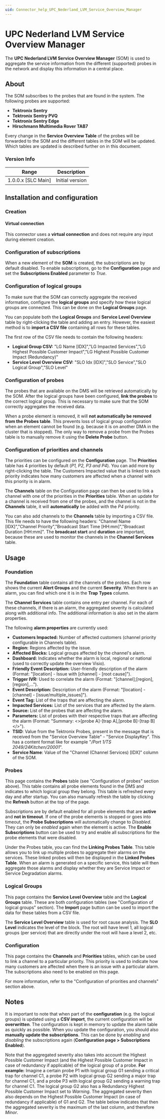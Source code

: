 ```yaml
---
uid: Connector_help_UPC_Nederland_LVM_Service_Overview_Manager
---
```


# UPC Nederland LVM Service Overview Manager

The **UPC Nederland LVM Service Overview Manager** (SOM) is used to aggregate the service information from the different (supported) probes in the network and display this information in a central place.

## About

The SOM subscribes to the probes that are found in the system. The following probes are supported:

- **Tektronix Sentry**
- **Tektronix Sentry PVQ**
- **Tektronix Sentry Edge**
- **Hirschmann Multimedia Rover TAB7**

Every change in the **Service Overview Table** of the probes will be forwarded to the SOM and the different tables in the SOM will be updated. Which tables are updated is described further on in this document.

### Version Info

| **Range**     | **Description** |
|----------------------|-----------------|
| 1.0.0.x \[SLC Main\] | Initial version |

## Installation and configuration

### Creation

#### Virtual connection

This connector uses a **virtual connection** and does not require any input during element creation.

### Configuration of subscriptions

When a new element of the **SOM** is created, the subscriptions are by default disabled. To enable subscriptions, go to the **Configuration** page and set the **Subscriptions Enabled** parameter to *True*.

### Configuration of logical groups

To make sure that the SOM can correctly aggregate the received information, configure the **logical groups** and specify how these logical groups are connected. This can be done on the **Logical Groups** page.

You can populate both the **Logical Groups** and **Service Level Overview** table by right-clicking the table and adding an entry. However, the easiest method is to **import a CSV file** containing all rows for these tables.

The first row of the CSV file needs to contain the following headers:

- **Logical Group CSV:** "LG Name \[IDX\]","LG Impacted Services","LG Highest Possible Customer Impact","LG Highest Possible Customer Impact (Redundancy)"
- **Service Level Overview CSV:** "SLO Idx \[IDX\]","SLO Service","SLO Logical Group","SLO Level"

### Configuration of probes

The probes that are available on the DMS will be retrieved automatically by the SOM. After the logical groups have been configured, **link the probes** to the correct logical group. This is necessary to make sure that the SOM correctly aggregates the received data.

When a probe element is removed, it will **not automatically be removed from the Probes table**. This prevents loss of logical group configuration when an element cannot be found (e.g. because it is on another DMA in the cluster that is stopped). The only way to remove a probe from the Probes table is to manually remove it using the **Delete Probe** button.

### Configuration of priorities and channels

The priorities can be configured on the **Configuration** page. The **Priorities** table has 4 priorities by default (*P1, P2, P3 and P4*). You can add more by right-clicking the table. The Customers Impacted value that is linked to each priority indicates how many customers are affected when a channel with this priority is in alarm.

The **Channels** table on the Configuration page can then be used to link a channel with one of the priorities in the **Priorities** table. When an update for a channel is received from one of the probes, and the channel is not in the **Channels** table, it will **automatically** be added with the *P4* priority.

You can also add channels to the **Channels** table by importing a CSV file. This file needs to have the following headers: "Channel Name \[IDX\]","Channel Priority","Broadcast Start Time \[HH:mm\]","Broadcast Duration \[HH:mm\]". The **broadcast start** and **duration** are important, because these are used to monitor the channels in the **Channel Services** table.

## Usage

### Foundation

The **Foundation** table contains all the channels of the probes. Each row shows the current **Alert Groups** and the current **Severity**. When there is an alarm, you can find which one it is in the **Trap** **Types** column.

The **Channel Services** table contains one entry per channel. For each of these channels, if there is an alarm, the aggregated severity is calculated along with additional info. The additional information is also set in the alarm properties.

The following **alarm properties** are currently used:

- **Customers Impacted:** Number of affected customers (channel priority configurable in Channels table).
- **Region:** Regions affected by the issue.
- **Affected Blocks:** Logical groups affected by the channel's alarm.
- **Dashboard:** Indicates whether the alarm is local, regional or national (used to correctly update the overview Visio).
- **Friendly Event Description:** User-friendly description of the alarm (Format: "\[location\] - Issue with \[channel\] - \[root cause\]").
- **Trigger IVR:** Used to correlate the alarm (Format: "\[channel\];\[region\],\[region\],...").
- **Event Description:** Description of the alarm (Format: "\[location\] - \[channel\] - \[issue/multiple_issues\]").
- **Event Tag:** List of the traps that are affecting the alarm.
- **Impacted Services:** List of the services that are affected by the alarm.
- **Source:** List of the probes that are affecting the alarm.
- **Parameters:** List of probes with their respective traps that are affecting the alarm (Format: "Summary: \<\>\[probe A\]-\[trap A\],\[probe B\]-\[trap B\]\</\>").
- **TSID**: Value from the Tektronix Probes, present in the message that is received from the "Service Overview Table" - "Service DisplayKey". This has a content format like for example "*/Port 1/TS 2049/24Kitchen/20001*".
- **Service Name**: Value of the "Channel (Channel Services) \[IDX\]" column of the SOM.

### Probes

This page contains the **Probes** table (see "Configuration of probes" section above). This table contains all probe elements found in the DMS and indicates to which logical group they belong. This table is refreshed every day and after startup. You can also manually refresh the table by clicking the **Refresh** button at the top of the page.

Subscriptions are by default enabled for all probe elements that are **active** and **not in timeout**. If one of the probe elements is stopped or goes into timeout, the **Probe Subscriptions** will automatically change to *Disabled*. They can only be *enabled* again when the element is active. The **Enable Subscriptions** button can be used to try and enable all subscriptions for the probe elements that were disabled.

Under the Probes table, you can find the **Linking Probes Table**. This table allows you to link up multiple probes to aggregate their alarms on the services. These linked probes will then be displayed in the **Linked Probes Table**. When an alarm is generated on a specific service, this table will then aggregate those alarms and display whether they are Service Impact or Service Degradation alarms.

### Logical Groups

This page contains the **Service Level Overview** table and the **Logical Groups** table. These are both configuration tables (see "Configuration of logical groups" section). The **Import** page button can be used to import the data for these tables from a CSV file.

The **Service Level Overview** table is used for root cause analysis. The **SLO Level** indicates the level of the block. The root will have level 1, all logical groups (per service) that are directly under the root will have a level 2, etc.

### Configuration

This page contains the **Channels** and **Priorities** tables, which can be used to link a channel to a particular priority. This priority is used to indicate how many customers are affected when there is an issue with a particular alarm. The subscriptions also need to be enabled on this page.

For more information, refer to the "Configuration of priorities and channels" section above.

## Notes

It is important to note that when part of the **configuration** (e.g. the logical groups) is updated using a **CSV import**, the current configuration will be **overwritten**. The configuration is kept in memory to update the alarm table as quickly as possible. When you update the configuration, you should also **manually** **update the subscriptions**. This can be done by *enabling* and *disabling* the subscriptions again (**Configuration page \> Subscriptions Enabled**).

Note that the aggregated severity also takes into account the Highest Possible Customer Impact (and the Highest Possible Customer Impact in case of redundancy if applicable) of the logical group of a probe. **For example:** Imagine a certain probe P1 with logical group G1 sending a critical trap for channel C1, a probe P2 with logical group G2 sending a major trap for channel C1, and a probe P3 with logical group G2 sending a warning trap for channel C1. The logical group G2 also has a Redundancy Highest Possible Customer Impact set to *Warning*. The aggregated severity then also depends on the Highest Possible Customer Impact (in case of redundancy if applicable) of G1 and G2. The table below indicates that then the aggregated severity is the maximum of the last column, and therefore *Minor*.

